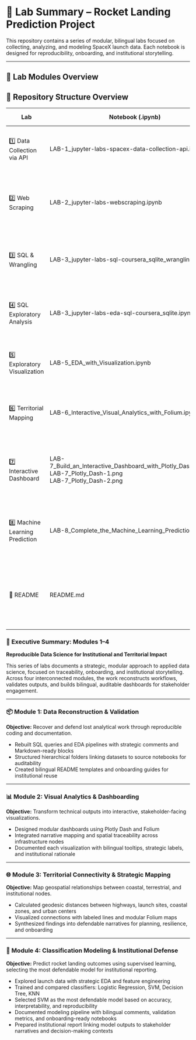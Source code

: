 # 🧪 Lab Summary – Rocket Landing Prediction Project

This repository contains a series of modular, bilingual labs focused on collecting, analyzing, and modeling SpaceX launch data. Each notebook is designed for reproducibility, onboarding, and institutional storytelling.

---

## 📘 Lab Modules Overview

## 📘 Repository Structure Overview

| Lab | Notebook (.ipynb) | CODE File | Strategic Description |
|-----|-------------------|-----------|------------------------|
| 1️⃣ Data Collection via API | LAB-1_jupyter-labs-spacex-data-collection-api.ipynb | LAB-1_jupyter-labs-spacex-data-collection-api-CODE.ipynb | Retrieve launch data from public API with structured validation |
| 2️⃣ Web Scraping | LAB-2_jupyter-labs-webscraping.ipynb | LAB-2_jupyter-labs-webscraping-CODE.ipynb | Recover missing records using bilingual scraping and traceable logic |
| 3️⃣ SQL & Wrangling | LAB-3_jupyter-labs-sql-coursera_sqlite_wrangling.ipynb | LAB-3_jupyter-labs-sql-coursera_sqlite_wrangling-code.ipynb | Clean and explore structured data using SQL and reproducible scripts |
| 4️⃣ SQL Exploratory Analysis | LAB-3_jupyter-labs-eda-sql-coursera_sqlite.ipynb | LAB-3_jupyter-labs-eda-sql-coursera_sqlite-CODE.ipynb | Perform exploratory analysis with SQL queries and institutional traceability |
| 5️⃣ Exploratory Visualization | LAB-5_EDA_with_Visualization.ipynb | LAB-5_Exploratory_Data_Analysis_(EDA)_CODE.ipynb | Visualize patterns and distributions using strategic plots |
| 6️⃣ Territorial Mapping | LAB-6_Interactive_Visual_Analytics_with_Folium.ipynb | LAB-6_Interactive_Visual_Analytics_with_Folium-CODE.ipynb | Map geospatial relationships using Folium with institutional labeling |
| 7️⃣ Interactive Dashboard | LAB-7_Build_an_Interactive_Dashboard_with_Plotly_Dash_CODE.py<br>LAB-7_Plotly_Dash-1.png<br>LAB-7_Plotly_Dash-2.png | — | Build stakeholder-facing dashboards with filters, sliders, and interactive callbacks |
| 8️⃣ Machine Learning Prediction | LAB-8_Complete_the_Machine_Learning_Prediction.ipynb | LAB-8_Complete_the_Machine_Learning_Prediction-code.ipynb | Train and compare classifiers to predict landing success with reproducible logic |
| 📘 README | README.md | — | Bilingual executive summary with institutional narrative and onboarding guidance |







### 🧾 Executive Summary: Modules 1–4  
**Reproducible Data Science for Institutional and Territorial Impact**

This series of labs documents a strategic, modular approach to applied data science, focused on traceability, onboarding, and institutional storytelling. Across four interconnected modules, the work reconstructs workflows, validates outputs, and builds bilingual, auditable dashboards for stakeholder engagement.

---

### 📦 Module 1: Data Reconstruction & Validation  
**Objective:** Recover and defend lost analytical work through reproducible coding and documentation.

- Rebuilt SQL queries and EDA pipelines with strategic comments and Markdown-ready blocks  
- Structured hierarchical folders linking datasets to source notebooks for auditability  
- Created bilingual README templates and onboarding guides for institutional reuse  

---

### 📊 Module 2: Visual Analytics & Dashboarding  
**Objective:** Transform technical outputs into interactive, stakeholder-facing visualizations.

- Designed modular dashboards using Plotly Dash and Folium  
- Integrated narrative mapping and spatial traceability across infrastructure nodes  
- Documented each visualization with bilingual tooltips, strategic labels, and institutional rationale  

---

### 🌐 Module 3: Territorial Connectivity & Strategic Mapping  
**Objective:** Map geospatial relationships between coastal, terrestrial, and institutional nodes.

- Calculated geodesic distances between highways, launch sites, coastal zones, and urban centers  
- Visualized connections with labeled lines and modular Folium maps  
- Synthesized findings into defendable narratives for planning, resilience, and onboarding  

---

### 📐 Module 4: Classification Modeling & Institutional Defense  
**Objective:** Predict rocket landing outcomes using supervised learning, selecting the most defendable model for institutional reporting.

- Explored launch data with strategic EDA and feature engineering  
- Trained and compared classifiers: Logistic Regression, SVM, Decision Tree, KNN  
- Selected SVM as the most defendable model based on accuracy, interpretability, and reproducibility  
- Documented modeling pipeline with bilingual comments, validation metrics, and onboarding-ready notebooks  
- Prepared institutional report linking model outputs to stakeholder narratives and decision-making contexts  
